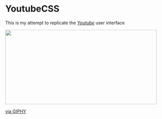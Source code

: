 # YoutubeCSS

This is my attempt to replicate the [_Youtube_](https://youtube.com/) user interface

<img src="https://media.giphy.com/media/kT8V0wfXK5tX3aGqvt/source.mp4" width="480" height="236" frameBorder="0" class="giphy-embed" allowFullScreen></img><p><a href="https://giphy.com/gifs/kT8V0wfXK5tX3aGqvt">via GIPHY</a></p>
